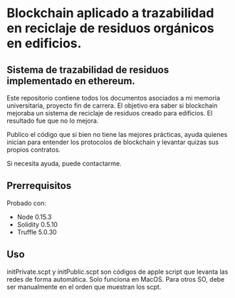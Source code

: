 # Blockchain aplicado a trazabilidad en reciclaje de residuos orgánicos en edificios.
## Sistema de trazabilidad de residuos implementado en ethereum.

Este repositorio contiene todos los documentos asociados a mi memoria universitaria, proyecto fin de carrera. El objetivo era saber si blockchain mejoraba un sistema de reciclaje de residuos creado para edificios. El resultado fue que no lo mejora.

Publico el código que si bien no tiene las mejores prácticas, ayuda quienes inician para entender los protocolos de blockchain y levantar quizas sus propios contratos.

Si necesita ayuda, puede contactarme.

## Prerrequisitos

Probado con:
- Node 0.15.3
- Solidity 0.5.10
- Truffle 5.0.30

## Uso

initPrivate.scpt y initPublic.scpt son códigos de apple script que levanta las redes de forma automática. Solo funciona en MacOS. Para otros SO, debe ser manualmente en el orden que muestran los scpt.